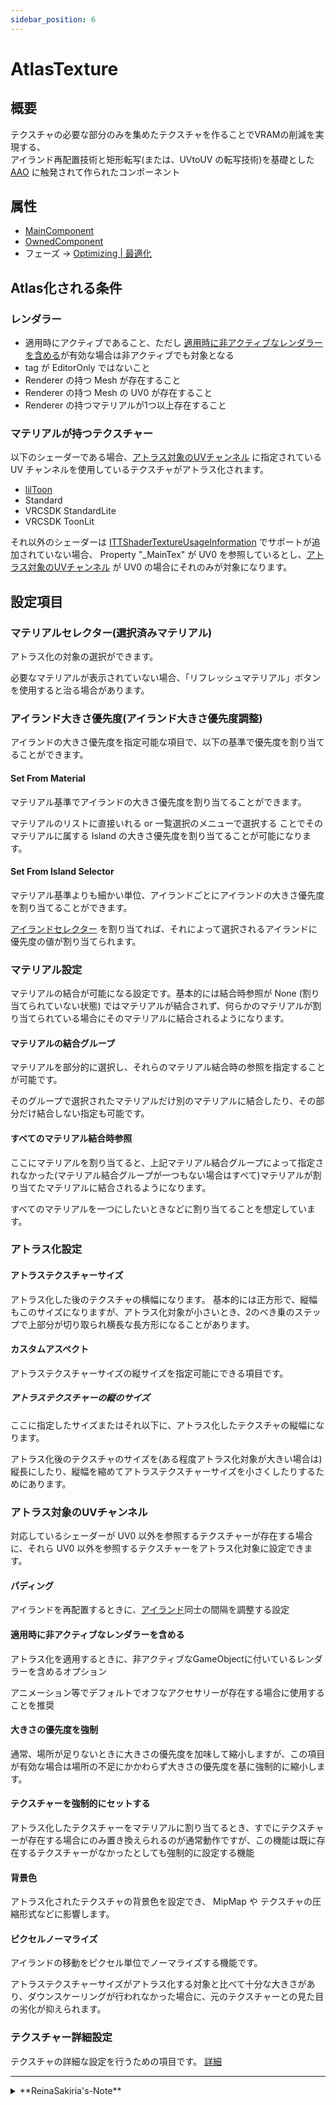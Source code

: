```yaml
---
sidebar_position: 6
---
```



# AtlasTexture

## 概要

テクスチャの必要な部分のみを集めたテクスチャを作ることでVRAMの削減を実現する、  
アイランド再配置技術と矩形転写(または、UVtoUV の転写技術)を基礎とした [AAO](https://github.com/anatawa12/AvatarOptimizer) に触発されて作られたコンポーネント

## 属性

- [MainComponent](/docs/Reference/General/ComponentBasicBehavior.md#maincomponent-と-subcomponent)
- [OwnedComponent](/docs/Reference/General/ComponentBasicBehavior.md#ownedcomponent-と-annotationcomponent)
- フェーズ -> [Optimizing | 最適化](/docs/Reference/General/ExecutionOrder.md#optimizing--最適化)

## Atlas化される条件

### レンダラー

- 適用時にアクティブであること、ただし [適用時に非アクティブなレンダラーを含める](#適用時に非アクティブなレンダラーを含める)が有効な場合は非アクティブでも対象となる
- tag が EditorOnly ではないこと
- Renderer の持つ Mesh が存在すること
- Renderer の持つ Mesh の UV0 が存在すること
- Renderer の持つマテリアルが1つ以上存在すること

### マテリアルが持つテクスチャー

以下のシェーダーである場合、[アトラス対象のUVチャンネル](#アトラス対象のuvチャンネル) に指定されている UV チャンネルを使用しているテクスチャがアトラス化されます。

- [lilToon](https://lilxyzw.github.io/lilToon/)
- Standard
- VRCSDK StandardLite
- VRCSDK ToonLit

それ以外のシェーダーは [ITTShaderTextureUsageInformation](/docs/Reference/AtlasTexture/ITTShaderTextureUsageInformation) でサポートが追加されていない場合、
Property "_MainTex" が UV0 を参照しているとし、[アトラス対象のUVチャンネル](#アトラス対象のuvチャンネル) が UV0 の場合にそれのみが対象になります。

## 設定項目

### マテリアルセレクター(選択済みマテリアル)

アトラス化の対象の選択ができます。

必要なマテリアルが表示されていない場合、「リフレッシュマテリアル」ボタンを使用すると治る場合があります。

### アイランド大きさ優先度(アイランド大きさ優先度調整)

アイランドの大きさ優先度を指定可能な項目で、以下の基準で優先度を割り当てることができます。

#### Set From Material

マテリアル基準でアイランドの大きさ優先度を割り当てることができます。

マテリアルのリストに直接いれる or 一覧選択のメニューで選択する ことでそのマテリアルに属する Island の大きさ優先度を割り当てることが可能になります。

#### Set From Island Selector

マテリアル基準よりも細かい単位、アイランドごとにアイランドの大きさ優先度を割り当てることができます。

[アイランドセレクター](/docs/Reference/IslandSelector) を割り当てれば、それによって選択されるアイランドに 優先度の値が割り当てられます。

### マテリアル設定

マテリアルの結合が可能になる設定です。基本的には結合時参照が None (割り当てられていない状態) ではマテリアルが結合されず、何らかのマテリアルが割り当てられている場合にそのマテリアルに結合されるようになります。

#### マテリアルの結合グループ

マテリアルを部分的に選択し、それらのマテリアル結合時の参照を指定することが可能です。

そのグループで選択されたマテリアルだけ別のマテリアルに結合したり、その部分だけ結合しない指定も可能です。

#### すべてのマテリアル結合時参照

ここにマテリアルを割り当てると、上記マテリアル結合グループによって指定されなかった(マテリアル結合グループが一つもない場合はすべて)マテリアルが割り当てたマテリアルに結合されるようになります。

すべてのマテリアルを一つにしたいときなどに割り当てることを想定しています。

### アトラス化設定

#### アトラステクスチャーサイズ

アトラス化した後のテクスチャの横幅になります。
基本的には正方形で、縦幅もこのサイズになりますが、アトラス化対象が小さいとき、2のべき乗のステップで上部分が切り取られ横長な長方形になることがあります。

#### カスタムアスペクト

アトラステクスチャーサイズの縦サイズを指定可能にできる項目です。

##### アトラステクスチャーの縦のサイズ

ここに指定したサイズまたはそれ以下に、アトラス化したテクスチャの縦幅になります。

アトラス化後のテクスチャのサイズを(ある程度アトラス化対象が大きい場合は)縦長にしたり、縦幅を縮めてアトラステクスチャーサイズを小さくしたりするためにあります。

### アトラス対象のUVチャンネル

対応しているシェーダーが UV0 以外を参照するテクスチャーが存在する場合に、それら UV0 以外を参照するテクスチャーをアトラス化対象に設定できます。

#### パディング

アイランドを再配置するときに、[アイランド](/docs/Reference/Common/Island)同士の間隔を調整する設定

#### 適用時に非アクティブなレンダラーを含める

アトラス化を適用するときに、非アクティブなGameObjectに付いているレンダラーを含めるオプション

アニメーション等でデフォルトでオフなアクセサリーが存在する場合に使用することを推奨

#### 大きさの優先度を強制

通常、場所が足りないときに大きさの優先度を加味して縮小しますが、この項目が有効な場合は場所の不足にかかわらず大きさの優先度を基に強制的に縮小します。

#### テクスチャーを強制的にセットする

アトラス化したテクスチャーをマテリアルに割り当てるとき、すでにテクスチャーが存在する場合にのみ置き換えられるのが通常動作ですが、この機能は既に存在するテクスチャーがなかったとしても強制的に設定する機能

#### 背景色

アトラス化されたテクスチャの背景色を設定でき、 MipMap や テクスチャの圧縮形式などに影響します。

#### ピクセルノーマライズ

アイランドの移動をピクセル単位でノーマライズする機能です。

アトラステクスチャーサイズがアトラス化する対象と比べて十分な大きさがあり、ダウンスケーリングが行われなかった場合に、元のテクスチャーとの見た目の劣化が抑えられます。

### テクスチャー詳細設定

テクスチャの詳細な設定を行うための項目です。 [詳細](./TextureFineTuning.md)

---
<details>
  <summary>**ReinaSakiria's-Note**</summary>

このコンポーネントは ... その原型となるものまで数えるなら TexTransTool 最初のコンポーネントであり、 v0.0.0 の頃から存在します。

その原型は AtlasSet と言う名前であったり、そもそもその頃は このツールそれ自体の名前が TexturAtlasCompiler という名前であったり ... 懐かしいいですね！

当時はテクスチャの処理というのが何もわかっておらず、他にも純粋な実力のなさによって、アトラス化を行う程度のことで 2分半以上かかっていたりすることもありました。
それでも、GPU を使えるようになったり、その GPU の更に優れた扱い、最適化が可能になって、いまはアトラス化にかかる時間は秒単位になっています。あの頃からはちょっと考えられない ... (あの頃は SimpleDecal も一つ適用するのに 5秒かかっていた時期なので本当に早くなったものですね！)

少し実装の話をしますが、 AtlasTexture は2つのロジックが核となっているのですが ... それは 「UVの再配置」 と 「UVの再配置に合わせたテクスチャ生成」。
私は前者は 2D ビンパッキング問題として、後者は 三角形の重心座標系を用いた転写を使用することで解決したのが最初の実装です。

今思うと、三角形の重心座標系を用いるのは明らかにオーバーエンジニアリングで過剰な技術だったわけなので今は矩形単位での転写が行われていますが、その技術が SimpleDecal に流用され、 TexTransTool につながるので重要な存在でも在ります。

ですが、最初に作るものとしては、 Blender で UV1 を作らせて、その UV をスワップするようなコンポーネントを実装するべきだったような気がします。最初に実装するにしてはあまりにもコストが大きい、私が無知だったゆえにその難しさがわからず、作ることためらわなかったせいで ... でも実際形になってそこからここまで実用的なものに発展した、そう思うと結果論ではあるけど、無謀ではあるけれど間違いではなかったとも思える。

元々このコンポーネントは AAO がメッシュを非破壊でマージ可能になったのを見て、扱いやすさのためにメッシュをとにかく分けていく方針が可能になったことをみて、テクスチャも私が作りやすさのためにテクスチャを衣装の一まとまりとかそんなの度返しで、衣装の一つのパーツレベルでテクスチャを割り振れるようにして、UVパズルを作るのを完全に辞め、AAO のようにビルド時にすべてをアトラス化してしまえばいいという思想を実現するために作った側面があります。

結局、とうの私はこのツールを作り始めたことが大きな原因で、アバターを作らなくなってしまったので、問題は解決したが当初の目的でその恩恵を受けれていないという ... まぁまた私のアバターは作りたいものですね。

そういえば TTT v0.10.0 にてかなり大きな方向転換が AtlasTexture にももたらしました、 TTT は v0.9.0 頃から v1.0.0 に向けての調整を行ってたのですが、 v0.9.0 のあたりが SimpleDecal の回で v0.10.0 が AtlasTexture の回なので特にです。

v1.0.0 に向けてすることとして大きく行われたのは、保証できないようなそもそも困難な機能を別のコンポーネントにできるだけ切り離すことや、機能の取扱の単純化。

WriteOriginalUV は TTT UVCopy として切り離されたり、 PropertyBake 機能に至っては削除し、 lilToon 専用で [ReinaS' lilToon NDMF Utility](https://github.com/ReinaS-64892/ReinaS-lilToonNDMFUtility) に `LNU lilToonMaterialNormalizer` として 移動したり、MergeMaterial を消して 基本的に結合時参照があれば結合するし、なければ結合しないの仕様変更、大きさ優先度は実験的機能と結合して新しい形にして、セーブデータの持ち方を単純化したり ... かなり使い勝手が変わるかもしれません。でも、これまでの TTT を使ってこれている人々はついてこれると信じています。(ついてこれるような人々をターゲットとしてこのコンポーネントは設計しています。)

それと、 TTT v1.0.0 に v0.10.0 の形でそのままゆくとので、これが最後の AtlasTexture に対する破壊になるでしょう、もし変わるとしても AtlasTexture はそのままで AtlasTextureV2 が生まれることでしょう。(ちなみに、TTT v2.0.0 は作らないよ。少なくとも **Unity** 上で動く TexTransTool は v2.0.0 にならない。)
</details>
